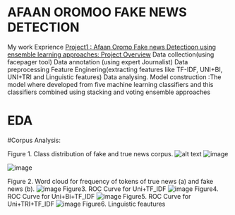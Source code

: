 # AFAAN OROMOO FAKE NEWS DETECTION
My work Exprience
[Project1 : Afaan Oromo Fake news Detectioon using ensemble learning approaches: Project Overview](https://www.example.com)
Data collection(using facepager tool)
Data annotation (using expert Journalist)
Data preprocessing
Feature Enginering(extracting features like TF-IDF, UNI+BI, UNI+TRI and Linguistic features)
Data analysing.
Model construction :The model where developed from five machine learning classifiers and this classifiers combined using stacking and voting ensemble approaches 
# EDA
 #Corpus Analysis:
 
 Figure 1. Class distribution of fake and true news corpus.
 ![alt text](image.jpg)
 ![image](https://user-images.githubusercontent.com/106262395/170339730-bed57b0f-d647-4797-ab7a-a1aca26cd28b.png)
 
![image](https://user-images.githubusercontent.com/106262395/170341020-90012256-b1f2-499b-ab2e-cbf6dea6b0ba.png)

 Figure 2. Word cloud for frequency of tokens of true news (a) and fake news (b).
 ![image](https://user-images.githubusercontent.com/106262395/170345377-52dfc4c8-a9d5-42c9-902a-8558a67e4c83.png)
 Figure3. ROC Curve for Uni+TF_IDF
 ![image](https://user-images.githubusercontent.com/106262395/170344502-18051c03-eca6-4c94-9d8f-eac45c582fab.png)
 Figure4. ROC Curve for Uni+Bi+TF_IDF
![image](https://user-images.githubusercontent.com/106262395/170345820-1240bcf8-ff51-4a75-9869-1fa4d8cb23eb.png)
Figure5. ROC Curve for Uni+TRI+TF_IDF
![image](https://user-images.githubusercontent.com/106262395/170346141-5c665fc8-5933-41ff-a1f4-f63b21827aa2.png)
Figure6. Linguistic feautures
